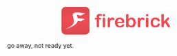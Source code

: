<p align="center">
	<img src="res/firebrick.png" alt="Firebrick Logo" width=50%>
</p>

go away, not ready yet.
